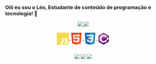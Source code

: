 ### Oiii eu sou o Léo, Estudante de conteúdo de programação e tecnologia! 👋
<div align="center">
  <a href="https://github.com/leomsa">
  <img height="180em" src="https://github-readme-stats.vercel.app/api?username=LEOMSA&show_icons=true&theme=tokyonight&include_all_commits=true&count_private=true"/>
  <img height="135em" src="https://github-readme-stats.vercel.app/api/top-langs/?username=LEOMSA&layout=compact&langs_count=7&theme=synthwave"/>
 <div style="display:inline_block"><br>
   
  <img align="center" alt="Rafa-Js" height="40" width="40" src="https://raw.githubusercontent.com/devicons/devicon/master/icons/javascript/javascript-plain.svg">
  <img align="center" alt="Rafa-HTML" height="40" width="40" src="https://raw.githubusercontent.com/devicons/devicon/master/icons/html5/html5-original.svg">
  <img align="center" alt="Rafa-CSS" height="40" width="40" src="https://raw.githubusercontent.com/devicons/devicon/master/icons/css3/css3-original.svg">
  <img align="center" alt="Rafa-Csharp" height="40" width="40" src="https://raw.githubusercontent.com/devicons/devicon/master/icons/csharp/csharp-original.svg">
</div>
  
  ##
 
<div> 
  <a href="https://instagram.com/leo_msa" target="_blank"><img src="https://img.shields.io/badge/-Instagram-%23E4405F?style=for-the-badge&logo=instagram&logoColor=white" target="_blank"></a>
  <a href = "mailto:leo.akimim@gmail.com"><img src="https://img.shields.io/badge/-Gmail-%23333?style=for-the-badge&logo=gmail&logoColor=white" target="_blank"></a>
  <a href="https://www.linkedin.com/in/leonardo-machado-123b59142/" target="_blank"><img src="https://img.shields.io/badge/-LinkedIn-%230077B5?style=for-the-badge&logo=linkedin&logoColor=white" target="_blank"></a> 
 
  
 
</div>

  
